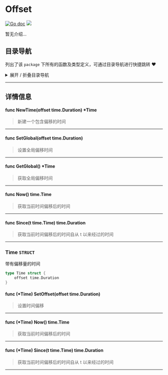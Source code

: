 # Offset

[![Go doc](https://img.shields.io/badge/go.dev-reference-brightgreen?logo=go&logoColor=white&style=flat)](https://pkg.go.dev/github.com/kercylan98/minotaur)
![](https://img.shields.io/badge/Email-kercylan@gmail.com-green.svg?style=flat)

暂无介绍...


## 目录导航
列出了该 `package` 下所有的函数及类型定义，可通过目录导航进行快捷跳转 ❤️
<details>
<summary>展开 / 折叠目录导航</summary>


> 包级函数定义

|函数名称|描述
|:--|:--
|[NewTime](#NewTime)|新建一个包含偏移的时间
|[SetGlobal](#SetGlobal)|设置全局偏移时间
|[GetGlobal](#GetGlobal)|获取全局偏移时间
|[Now](#Now)|获取当前时间偏移后的时间
|[Since](#Since)|获取当前时间偏移后的时间自从 t 以来经过的时间


> 类型定义

|类型|名称|描述
|:--|:--|:--
|`STRUCT`|[Time](#struct_Time)|带有偏移量的时间

</details>


***
## 详情信息
#### func NewTime(offset time.Duration) *Time
<span id="NewTime"></span>
> 新建一个包含偏移的时间

***
#### func SetGlobal(offset time.Duration)
<span id="SetGlobal"></span>
> 设置全局偏移时间

***
#### func GetGlobal() *Time
<span id="GetGlobal"></span>
> 获取全局偏移时间

***
#### func Now() time.Time
<span id="Now"></span>
> 获取当前时间偏移后的时间

***
#### func Since(t time.Time) time.Duration
<span id="Since"></span>
> 获取当前时间偏移后的时间自从 t 以来经过的时间

***
<span id="struct_Time"></span>
### Time `STRUCT`
带有偏移量的时间
```go
type Time struct {
	offset time.Duration
}
```
#### func (*Time) SetOffset(offset time.Duration)
> 设置时间偏移
***
#### func (*Time) Now()  time.Time
> 获取当前时间偏移后的时间
***
#### func (*Time) Since(t time.Time)  time.Duration
> 获取当前时间偏移后的时间自从 t 以来经过的时间
***

